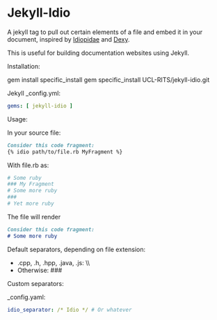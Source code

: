 Jekyll-Idio
===========

A jekyll tag to pull out certain elements of a file and embed it in your document, inspired by [Idiopidae](https://github.com/zedshaw/idiopidae) and [Dexy](https://github.com/dexy/dexy).

This is useful for building documentation websites using Jekyll.

Installation:

gem install specific_install
gem specific_install UCL-RITS/jekyll-idio.git

Jekyll _config.yml:

``` yaml
gems: [ jekyll-idio ]
```

Usage:

In your source file:


``` markdown
Consider this code fragment:
{% idio path/to/file.rb MyFragment %}
```

With file.rb as:
``` ruby
# Some ruby
### My Fragment
# Some more ruby
###
# Yet more ruby
```

The file will render

``` markdown
Consider this code fragment:
# Some more ruby
```

Default separators, depending on file extension:

* .cpp, .h, .hpp, .java, .js: \\\
* Otherwise: ###

Custom separators:

_config.yaml:

``` yaml
idio_separator: /* Idio */ # Or whatever
```